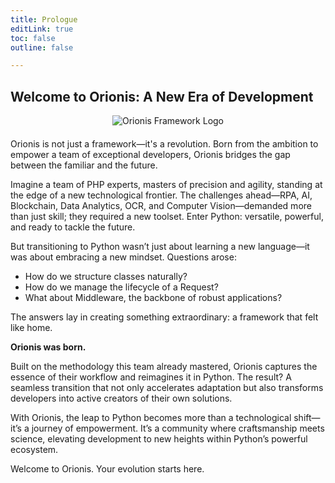 ```yaml
---
title: Prologue
editLink: true
toc: false
outline: false

---
```


## Welcome to Orionis: A New Era of Development

<div style="display: flex; justify-content: center; margin-bottom: 20px;">
  <img src="/img/min_logo_2.png" alt="Orionis Framework Logo" style="max-width: 200px;"/>
</div>

Orionis is not just a framework—it's a revolution. Born from the ambition to empower a team of exceptional developers, Orionis bridges the gap between the familiar and the future.

Imagine a team of PHP experts, masters of precision and agility, standing at the edge of a new technological frontier. The challenges ahead—RPA, AI, Blockchain, Data Analytics, OCR, and Computer Vision—demanded more than just skill; they required a new toolset. Enter Python: versatile, powerful, and ready to tackle the future.

But transitioning to Python wasn’t just about learning a new language—it was about embracing a new mindset. Questions arose:
- How do we structure classes naturally?
- How do we manage the lifecycle of a Request?
- What about Middleware, the backbone of robust applications?

The answers lay in creating something extraordinary: a framework that felt like home.

**Orionis was born.**

Built on the methodology this team already mastered, Orionis captures the essence of their workflow and reimagines it in Python. The result? A seamless transition that not only accelerates adaptation but also transforms developers into active creators of their own solutions.

With Orionis, the leap to Python becomes more than a technological shift—it’s a journey of empowerment. It’s a community where craftsmanship meets science, elevating development to new heights within Python’s powerful ecosystem.

Welcome to Orionis. Your evolution starts here.